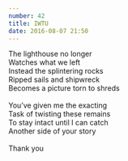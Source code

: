```yaml
---
number: 42
title: IWTU
date: 2016-08-07 21:50
---
```


The lighthouse no longer<br>
Watches what we left<br>
Instead the splintering rocks<br>
Ripped sails and shipwreck<br>
Becomes a picture torn to shreds<br>
<br>
You’ve given me the exacting<br>
Task of twisting these remains<br>
To stay intact until I can catch<br>
Another side of your story<br>
<br>
Thank you<br>